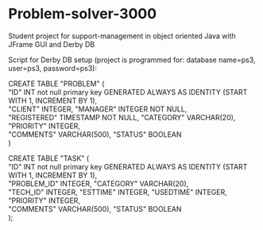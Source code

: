 # Problem-solver-3000
Student project for support-management in object oriented Java with JFrame GUI and Derby DB

Script for Derby DB setup (project is programmed for: database name=ps3, user=ps3, password=ps3):

CREATE TABLE "PROBLEM"
(    
   "ID" INT not null primary key
        GENERATED ALWAYS AS IDENTITY
        (START WITH 1, INCREMENT BY 1),   
   "CLIENT" INTEGER,
   "MANAGER" INTEGER NOT NULL,     
   "REGISTERED" TIMESTAMP NOT NULL,
   "CATEGORY" VARCHAR(20),
   "PRIORITY" INTEGER,  
   "COMMENTS" VARCHAR(500),
   "STATUS" BOOLEAN      
)

CREATE TABLE "TASK"
(    
   "ID" INT not null primary key
        GENERATED ALWAYS AS IDENTITY
        (START WITH 1, INCREMENT BY 1),   
   "PROBLEM_ID" INTEGER,
   "CATEGORY" VARCHAR(20),    
   "TECH_ID" INTEGER,
   "ESTTIME" INTEGER,
   "USEDTIME" INTEGER,
   "PRIORITY" INTEGER,  
   "COMMENTS" VARCHAR(500),
   "STATUS" BOOLEAN      
);

